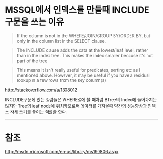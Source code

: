 # MSSQL에서 인덱스를 만들때 INCLUDE 구문을 쓰는 이유


> If the column is not in the WHERE/JOIN/GROUP BY/ORDER BY, but only in the column list in the SELECT clause.

> The INCLUDE clause adds the data at the lowest/leaf level, rather than in the index tree. This makes the index smaller because it's not part of the tree

> This means it isn't really useful for predicates, sorting etc as I mentioned above. However, it may be useful if you have a residual lookup in a few rows from the key column(s)

http://stackoverflow.com/a/1308012

INCLUDE구문에 있는 컬럼들은 WHERE절에 쓸 때처럼 BTree의 Index에 들어가지는 않지만 Tree의 leaf node에 위치함으로써 데이터를 가져올때 약간의 성능향상과 인덱스 자체 크기를 줄이는 역할을 한다.


---


# 참조

http://msdn.microsoft.com/en-us/library/ms190806.aspx